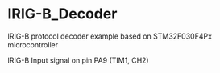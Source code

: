 # IRIG-B_Decoder
IRIG-B protocol decoder example based on STM32F030F4Px microcontroller

IRIG-B Input signal on pin PA9 (TIM1, CH2)
